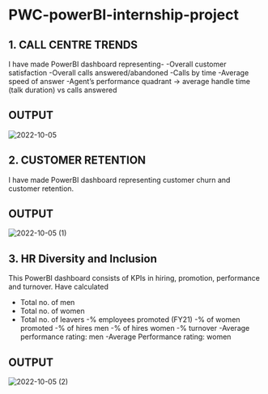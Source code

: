 # PWC-powerBI-internship-project
## 1. CALL CENTRE TRENDS
I have made PowerBI dashboard representing-
-Overall customer satisfaction
-Overall calls answered/abandoned
-Calls by time
-Average speed of answer
-Agent’s performance quadrant -> average handle time (talk duration) vs calls answered

## OUTPUT
![2022-10-05](https://user-images.githubusercontent.com/106391555/193987040-5f40c88f-043d-4d3f-b5c1-b88e28251871.png)

## 2. CUSTOMER RETENTION
I have made PowerBI dashboard representing customer churn and customer retention.

## OUTPUT
![2022-10-05 (1)](https://user-images.githubusercontent.com/106391555/193987852-20b67ff7-a069-47d2-bbbd-0d774eb87224.png)



## 3. HR Diversity and Inclusion
This PowerBI dashboard consists of  KPIs in hiring, promotion, performance and turnover. Have calculated 
- Total no. of men
- Total no. of women
- Total no. of leavers
-% employees promoted (FY21)
-% of women promoted
-% of hires men
-% of hires women
-% turnover 
-Average performance rating: men
-Average Performance rating: women

## OUTPUT
![2022-10-05 (2)](https://user-images.githubusercontent.com/106391555/193988523-8371a35e-213f-4b6d-a4e0-b3e8c7afc430.png)

